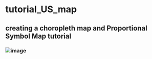 # tutorial_US_map

## creating a choropleth map and Proportional Symbol Map tutorial
### ![image](https://user-images.githubusercontent.com/38970123/195582363-e01f9503-e02c-40a4-8a37-cb313ecb2e09.png)

